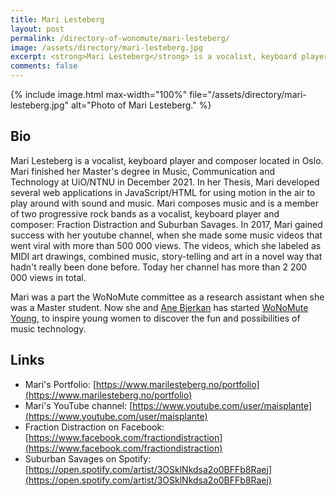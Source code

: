 ```yaml
---
title: Mari Lesteberg
layout: post
permalink: /directory-of-wonomute/mari-lesteberg/
image: /assets/directory/mari-lesteberg.jpg
excerpt: <strong>Mari Lesteberg</strong> is a vocalist, keyboard player, composer and producer, located in Oslo. Mari finished her bachelor degree in Musicology from the University of Oslo in 2018. From autumn 2018 she attended the master programme Music, Communication and Technology at UiO/NTNU. In addition to her master studies, Mari composes music and is a member of two progressive rock bands.
comments: false
---
```


<div class="directory-post">
{% include image.html
max-width="100%" file="/assets/directory/mari-lesteberg.jpg" alt="Photo of Mari Lesteberg." %}
</div>

## Bio

Mari Lesteberg is a vocalist, keyboard player and composer located in Oslo. Mari finished her Master's degree in Music, Communication and Technology at UiO/NTNU in December 2021. In her Thesis, Mari developed several web applications in JavaScript/HTML for using motion in the air to play around with sound and music. Mari composes music and is a member of two progressive rock bands as a vocalist, keyboard player and composer: Fraction Distraction and Suburban Savages. In 2017, Mari gained success with her youtube channel, when she made some music videos that went viral with more than 500 000 views. The videos, which she labeled as MIDI art drawings, combined music, story-telling and art in a novel way that hadn't really been done before. Today her channel has more than 2 200 000 views in total.

Mari was a part the WoNoMute committee as a research assistant when she was a Master student. Now she and [Ane Bjerkan](https://wonomute.no/directory-of-wonomute/ane-bjerkan/) has started [WoNoMute Young](https://wonomute.no/wonomuteyoung/om_oss), to inspire young women to discover the fun and possibilities of music technology.


## Links

* Mari's Portfolio: [https://www.marilesteberg.no/portfolio](https://www.marilesteberg.no/portfolio)
* Mari's YouTube channel: [https://www.youtube.com/user/maisplante](https://www.youtube.com/user/maisplante)
* Fraction Distraction on Facebook: [https://www.facebook.com/fractiondistraction](https://www.facebook.com/fractiondistraction)
* Suburban Savages on Spotify: [https://open.spotify.com/artist/3OSklNkdsa2o0BFFb8Raej](https://open.spotify.com/artist/3OSklNkdsa2o0BFFb8Raej)
